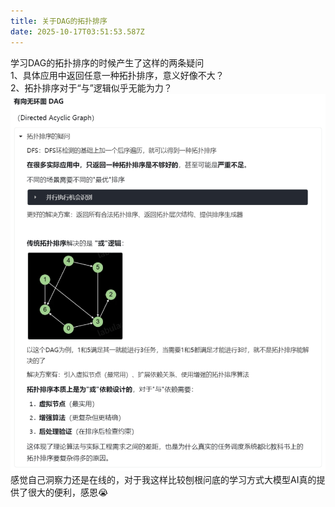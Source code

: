 ```yaml
---
title: 关于DAG的拓扑排序
date: 2025-10-17T03:51:53.587Z
---
```


学习DAG的拓扑排序的时候产生了这样的两条疑问  
1、具体应用中返回任意一种拓扑排序，意义好像不大？  
2、拓扑排序对于“与”逻辑似乎无能为力？  
![image.png](https://raw.githubusercontent.com/aoki393/tinymind-blog/main/assets/images/2025-10-17/1760672607213.png)  
感觉自己洞察力还是在线的，对于我这样比较刨根问底的学习方式大模型AI真的提供了很大的便利，感恩😭